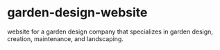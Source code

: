 # garden-design-website
website for a garden design company that specializes in garden design, creation, maintenance, and landscaping.
